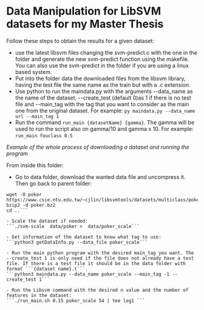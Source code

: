# Data Manipulation for LibSVM datasets for my Master Thesis

Follow these steps to obtain the results for a given dataset:
 - use the latest libsvm files changing the svm-predict.c with the one in the folder and generate the new svm-predict function using the makefile. You can also use the svm-predict in the folder if you are using a linux based system.
 - Put into the folder data the downloaded files from the libsvm library, having the test file the same name as the train but with a .c extension.
 - Use python to run the maindata.py with the arguments --data_name as the name of the dataset, --create_test (default 0)as 1 if there is no test file and --main_tag with the tag that you want to consider as the main one from the original dataset.
 For example: ```py maindata.py --data_name url --main_tag 1```
 - Run the command ```run_main {datasetName} {gamma}```. The gamma will be used to run the script also on gamma/10 and gamma x 10. 
 For example: ```run_main fouclass 0.5```
 
 *Example of the whole process of downloading a dataset and running the program*
 
 From inside this folder:
- Go to data folder, download the wanted data file and uncompress it.  Then go back to parent folder:
 ```cd data
 wget -O poker https://www.csie.ntu.edu.tw/~cjlin/libsvmtools/datasets/multiclass/poker.bz2
 bzip2 -d poker.bz2
 cd ..```

- Scale the dataset if needed:
 ```./svm-scale  data/poker >  data/poker_scale```

- Get information of the dataset to know what tag to use:
 ```python3 getDataInfo.py --data_file poker_scale```

- Run the main python program with the desired main_tag you want. The --create_test 1 is only need if the file does not already have a test file. If there is a test file it should be in the data folder with format ```{dataset name}.t```.
 ```python3 maindata.py --data_name poker_scale --main_tag -1 --create_test 1``` 
 
 - Run the Libsvm command with the desired n value and the number of features in the dataset:
 ```./run_main.sh 0.15 poker_scale 54 | tee log1 ```
